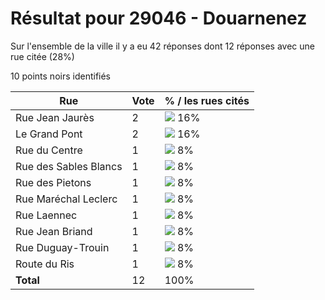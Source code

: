 # Résultat pour 29046 - Douarnenez

Sur l'ensemble de la ville il y a eu 42 réponses dont 12 réponses avec une rue citée (28%)

10 points noirs identifiés

| Rue | Vote | % / les rues cités|
|-----|------|-------------------|
| Rue Jean Jaurès | 2 | <img src="../../img/bar_16.gif" />&nbsp;16%|
| Le Grand Pont | 2 | <img src="../../img/bar_16.gif" />&nbsp;16%|
| Rue du Centre | 1 | <img src="../../img/bar_8.gif" />&nbsp;8%|
| Rue des Sables Blancs | 1 | <img src="../../img/bar_8.gif" />&nbsp;8%|
| Rue des Pietons | 1 | <img src="../../img/bar_8.gif" />&nbsp;8%|
| Rue Maréchal Leclerc | 1 | <img src="../../img/bar_8.gif" />&nbsp;8%|
| Rue Laennec | 1 | <img src="../../img/bar_8.gif" />&nbsp;8%|
| Rue Jean Briand | 1 | <img src="../../img/bar_8.gif" />&nbsp;8%|
| Rue Duguay-Trouin | 1 | <img src="../../img/bar_8.gif" />&nbsp;8%|
| Route du Ris | 1 | <img src="../../img/bar_8.gif" />&nbsp;8%|
| **Total** | 12 | 100%|
